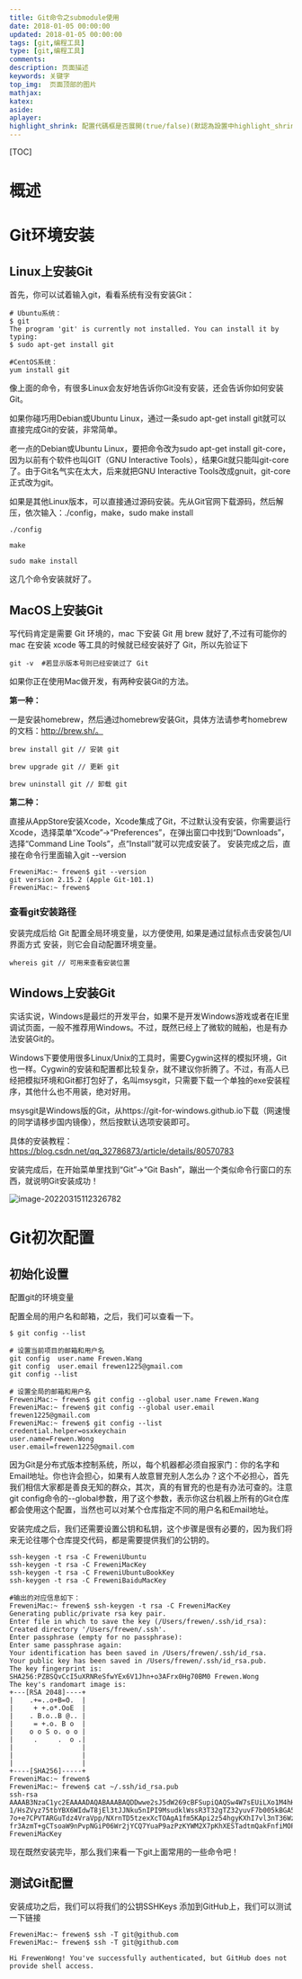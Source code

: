 ```yaml
---
title: Git命令之submodule使用
date: 2018-01-05 00:00:00
updated: 2018-01-05 00:00:00
tags: [git,编程工具]
type: [git,编程工具]
comments:
description: 页面描述
keywords: 关键字
top_img:  页面顶部的图片
mathjax:
katex:
aside:
aplayer:
highlight_shrink: 配置代碼框是否展開(true/false)(默認為設置中highlight_shrink的配置)
---
```


[TOC]

# 概述





# Git环境安装

## Linux上安装Git

 首先，你可以试着输入git，看看系统有没有安装Git：

```shell
# Ubuntu系统：
$ git
The program 'git' is currently not installed. You can install it by typing:
$ sudo apt-get install git

#CentOS系统：
yum install git
```



像上面的命令，有很多Linux会友好地告诉你Git没有安装，还会告诉你如何安装Git。

如果你碰巧用Debian或Ubuntu Linux，通过一条sudo apt-get install git就可以直接完成Git的安装，非常简单。

老一点的Debian或Ubuntu Linux，要把命令改为sudo apt-get install git-core，因为以前有个软件也叫GIT（GNU Interactive Tools），结果Git就只能叫git-core了。由于Git名气实在太大，后来就把GNU Interactive Tools改成gnuit，git-core正式改为git。

如果是其他Linux版本，可以直接通过源码安装。先从Git官网下载源码，然后解压，依次输入：./config，make，sudo make install

```shell
./config

make

sudo make install
```

这几个命令安装就好了。



##  **MacOS上安装Git**

写代码肯定是需要 Git 环境的，mac 下安装 Git 用 brew 就好了,不过有可能你的 mac 在安装 xcode 等工具的时候就已经安装好了 Git，所以先验证下

```shell
git -v  #若显示版本号则已经安装过了 Git
```

如果你正在使用Mac做开发，有两种安装Git的方法。

**第一种：**

 一是安装homebrew，然后通过homebrew安装Git，具体方法请参考homebrew的文档：http://brew.sh/。

```shell
brew install git // 安装 git

brew upgrade git // 更新 git

brew uninstall git // 卸载 git
```

**第二种：**

直接从AppStore安装Xcode，Xcode集成了Git，不过默认没有安装，你需要运行Xcode，选择菜单“Xcode”->“Preferences”，在弹出窗口中找到“Downloads”，选择“Command Line Tools”，点“Install”就可以完成安装了。    安装完成之后，直接在命令行里面输入git --version

```shell
FreweniMac:~ frewen$ git --version
git version 2.15.2 (Apple Git-101.1)
FreweniMac:~ frewen$ 
```

### 查看git安装路径

安装完成后给 Git 配置全局环境变量，以方便使用, 如果是通过鼠标点击安装包/UI界面方式 安装，则它会自动配置环境变量。

```shell
whereis git // 可用来查看安装位置
```





## **Windows上安装Git**

实话实说，Windows是最烂的开发平台，如果不是开发Windows游戏或者在IE里调试页面，一般不推荐用Windows。不过，既然已经上了微软的贼船，也是有办法安装Git的。

Windows下要使用很多Linux/Unix的工具时，需要Cygwin这样的模拟环境，Git也一样。Cygwin的安装和配置都比较复杂，就不建议你折腾了。不过，有高人已经把模拟环境和Git都打包好了，名叫msysgit，只需要下载一个单独的exe安装程序，其他什么也不用装，绝对好用。

 msysgit是Windows版的Git，从https://git-for-windows.github.io下载（网速慢的同学请移步国内镜像），然后按默认选项安装即可。

具体的安装教程：https://blog.csdn.net/qq_32786873/article/details/80570783

安装完成后，在开始菜单里找到“Git”->“Git Bash”，蹦出一个类似命令行窗口的东西，就说明Git安装成功！

![image-20220315112326782](images/image-20220315112326782.png)





# Git初次配置

## 初始化设置

配置git的环境变量

配置全局的用户名和邮箱，之后，我们可以查看一下。

```shell
$ git config --list

# 设置当前项目的邮箱和用户名
git config  user.name Frewen.Wang
git config  user.email frewen1225@gmail.com
git config --list

# 设置全局的邮箱和用户名
FreweniMac:~ frewen$ git config --global user.name Frewen.Wang
FreweniMac:~ frewen$ git config --global user.email frewen1225@gmail.com
FreweniMac:~ frewen$ git config --list
credential.helper=osxkeychain
user.name=Frewen.Wong
user.email=frewen1225@gmail.com
```



因为Git是分布式版本控制系统，所以，每个机器都必须自报家门：你的名字和Email地址。你也许会担心，如果有人故意冒充别人怎么办？这个不必担心，首先我们相信大家都是善良无知的群众，其次，真的有冒充的也是有办法可查的。注意git config命令的--global参数，用了这个参数，表示你这台机器上所有的Git仓库都会使用这个配置，当然也可以对某个仓库指定不同的用户名和Email地址。



安装完成之后，我们还需要设置公钥和私钥，这个步骤是很有必要的，因为我们将来无论往哪个仓库提交代码，都是需要提供我们的公钥的。

```shell
ssh-keygen -t rsa -C FreweniUbuntu
ssh-keygen -t rsa -C FreweniMacKey
ssh-keygen -t rsa -C FreweniUbuntuBookKey
ssh-keygen -t rsa -C FreweniBaiduMacKey

#输出的对应信息如下：
FreweniMac:~ frewen$ ssh-keygen -t rsa -C FreweniMacKey
Generating public/private rsa key pair.
Enter file in which to save the key (/Users/frewen/.ssh/id_rsa): 
Created directory '/Users/frewen/.ssh'.
Enter passphrase (empty for no passphrase): 
Enter same passphrase again: 
Your identification has been saved in /Users/frewen/.ssh/id_rsa.
Your public key has been saved in /Users/frewen/.ssh/id_rsa.pub.
The key fingerprint is:
SHA256:PZBSQvCcI5uXRNReSfwYEx6V1Jhn+o3AFrx0Hg70BM0 Frewen.Wong
The key's randomart image is:
+---[RSA 2048]----+
|    .+=..o+B=O.  |
|     + +.o*.OoE  |
|    . B.o..B @.. |
|     = +.o. B o  |
|    o o S o. o o |
|     .     .  o .|
|                 |
|                 |
|                 |
+----[SHA256]-----+
FreweniMac:~ frewen$ 
FreweniMac:~ frewen$ cat ~/.ssh/id_rsa.pub 
ssh-rsa AAAAB3NzaC1yc2EAAAADAQABAAABAQDDwwe2sJ5dW269cBFSupiQAQSw4W7sEUiLXo1M4hHLFQ
1/HsZVyz75tbYBX6WIdwT8jEl3tJJNku5nIPI9MsudklWssR3T32gTZ32yuvF7b005kBGA5RE/oj/nfbLFB9Ubkakyyi
7o+e7CPVTARGuTdz4VraVpp/NXrnTD5tzexXcTOAgA1fm5KApi2z54hgyKXhI7vl3nT36WzO0+u1lXbmHAd6rRZ8X6+2QB278Fd7caiY
fr3AzmT+gCTsoaW9nPvpNGiP06Wr2jYCQ7YuaP9azPzKYWM2X7pKhXESTadtmQakFnfiMOPX92GGmOcbzX6zyc6JxvFwWXt161nq15 
FreweniMacKey
```



现在既然安装完毕，那么我们来看一下git上面常用的一些命令吧！



## 测试Git配置

安装成功之后，我们可以将我们的公钥SSHKeys 添加到GitHub上，我们可以测试一下链接

```shell
FreweniMac:~ frewen$ ssh -T git@github.com
FreweniMac:~ frewen$ ssh -T git@github.com

Hi FrewenWong! You've successfully authenticated, but GitHub does not provide shell access.
```

